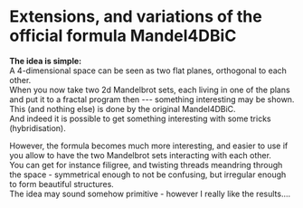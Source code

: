 # Extensions, and variations of the official formula Mandel4DBiC

**The idea is simple:**   
A 4-dimensional space can be seen as two flat planes, orthogonal to each other.   
When you now take two 2d Mandelbrot sets, each living in one of the plans and put it to a fractal program then --- something interesting may be shown.   
This (and nothing else) is done by the original Mandel4DBiC.   
And indeed it is possible to get something interesting with some tricks (hybridisation).   
   
However, the formula becomes much more interesting, and easier to use if you allow to have the two Mandelbrot sets interacting with each other.    
You can get for instance filigree, and twisting threads meandring through the space - symmetrical enough to not be confusing, but irregular enough to form beautiful structures.   
The idea may sound somehow primitive - however I really like the results....